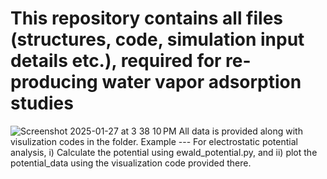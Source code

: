 # This repository contains all files (structures, code, simulation input details etc.), required for re-producing water vapor adsorption studies #


![Screenshot 2025-01-27 at 3 38 10 PM](https://github.com/user-attachments/assets/80020e29-6009-46f1-a460-d2ae30ecaf75)
All data is provided along with visulization codes in the folder.
Example --- For electrostatic potential analysis, i) Calculate the potential using ewald_potential.py, and ii) plot the potential_data using the visualization code provided there.
